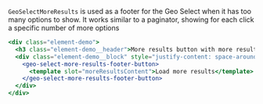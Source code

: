 `GeoSelectMoreResults` is used as a footer for the Geo Select when it has
too many options to show. It works similar to a paginator, showing for each click
a specific number of more options

```jsx
<div class="element-demo">
  <h3 class="element-demo__header">More results button with more results to show</h3>
  <div class="element-demo__block" style="justify-content: space-around;">
    <geo-select-more-results-footer-button>
      <template slot="moreResultsContent">Load more results</template>
    </geo-select-more-results-footer-button>
  </div>
</div>
```
